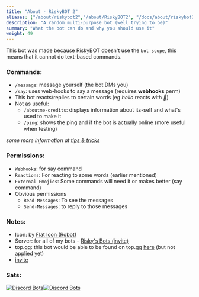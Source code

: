 ```yaml
---
title: "About - RiskyBOT 2"
aliases: ["/about/riskybot2","/about/RiskyBOT2", "/docs/about/riskybot2"]
description: "A random multi-purpose bot (well trying to be)"
summary: "What the bot can do and why you should use it"
weight: 49
---
```

This bot was made because RiskyBOT doesn't use the `bot scope`, this means that it cannot do text-based commands.

### Commands:
- `/message`: message yourself (the bot DMs you)
- `/say`: uses web-hooks to say a message (requires **webhooks** perm)
- This bot reacts/replies to certain words (eg *hello* reacts with *👋*)
- Not as useful:
   - `/aboutme-credits`: displays information about its-self and what's used to make it
   - `/ping`: shows the ping and if the bot is actually online (more useful when testing)

*some more information at [tips & tricks](../tips-tricks)* 

### Permissions: 
- `Webhooks`: for say command
- `Reactions`: For reacting to some words (earlier mentioned)
- `External Emojies`: Some commands will need it or makes better (say command)
- Obvious permissions
    - `Read-Messages`: To see the messages
    - `Send-Messages`: to reply to those messages

### Notes:
- Icon: by [Flat Icon (Robot)](https://www.flaticon.com/free-icon/robot_2021646)
- Server: for all of my bots - [Risky's Bots (invite)](https://discord.gg/BanFeVWyFP)
- top.gg: this bot would be able to be found on top.gg [here](https://top.gg/bot/893306486229438545) (but not applied yet)
- [invite](https://discord.com/api/oauth2/authorize?client_id=893306486229438545&scope=bot+applications.commands&permissions=537136192)

### Sats:
[![Discord Bots](https://top.gg/api/widget/status/893306486229438545.svg)![Discord Bots](https://top.gg/api/widget/servers/893306486229438545.svg)](https://top.gg/bot/893306486229438545)
